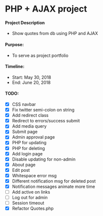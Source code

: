 # PHP + AJAX project

#### Project Description
- Show quotes from db using PHP and AJAX

#### Purpose:
- To serve as project portfolio

#### Timeline:
- Start: May 30, 2018
- End: June 20, 2018

#### TODO:
- [x] CSS navbar
- [x] Fix twitter semi-colon on string
- [x] Add redirect class
- [x] Redirect to errors/success submit
- [x] Add media query
- [x] Submit page
- [x] Admin approval page
- [x] PHP for updating
- [x] PHP for deleting
- [x] Add login page
- [x] Disable updating for non-admin
- [x] About page
- [x] Edit post
- [x] Whitespace error msg
- [x] Different notification msg for deleted post
- [x] Notification messages animate more time
- [ ] Add active on links
- [ ] Log out for admin
- [ ] Session timeout
- [x] Refactor Quotes.php
